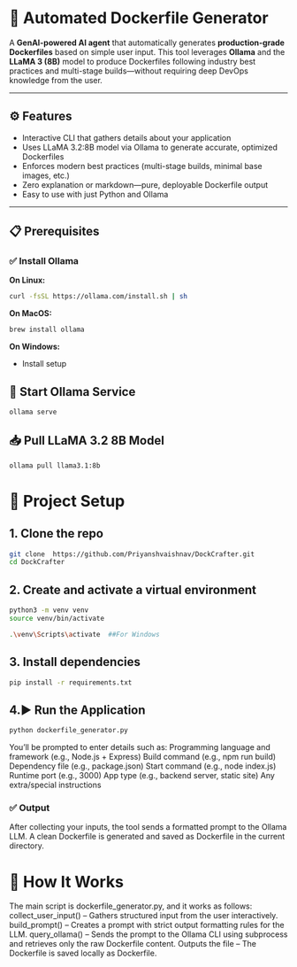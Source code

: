 # 🐳 Automated Dockerfile Generator

A **GenAI-powered AI agent** that automatically generates **production-grade Dockerfiles** based on simple user input. This tool leverages **Ollama** and the **LLaMA 3 (8B)** model to produce Dockerfiles following industry best practices and multi-stage builds—without requiring deep DevOps knowledge from the user.

---

## ⚙️ Features

- Interactive CLI that gathers details about your application  
- Uses LLaMA 3.2:8B model via Ollama to generate accurate, optimized Dockerfiles  
- Enforces modern best practices (multi-stage builds, minimal base images, etc.)  
- Zero explanation or markdown—pure, deployable Dockerfile output  
- Easy to use with just Python and Ollama  

---

## 📋 Prerequisites

### ✅ Install Ollama

**On Linux:**
```bash
curl -fsSL https://ollama.com/install.sh | sh
```

**On MacOS:**
```bash
brew install ollama
```

**On Windows:**
- Install setup

## 🔁 Start Ollama Service
```bash
ollama serve
```
## 📥 Pull LLaMA 3.2 8B Model
```bash
ollama pull llama3.1:8b
```
# 🚀 Project Setup
## 1. Clone the repo
```bash
git clone  https://github.com/Priyanshvaishnav/DockCrafter.git
cd DockCrafter
```

## 2. Create and activate a virtual environment
```bash
python3 -m venv venv
source venv/bin/activate

.\venv\Scripts\activate  ##For Windows
```

## 3. Install dependencies
```bash
pip install -r requirements.txt
```

## 4.▶️ Run the Application
```bash
python dockerfile_generator.py
```
You’ll be prompted to enter details such as:
    Programming language and framework (e.g., Node.js + Express)
    Build command (e.g., npm run build)
    Dependency file (e.g., package.json)
    Start command (e.g., node index.js)
    Runtime port (e.g., 3000)
    App type (e.g., backend server, static site)
    Any extra/special instructions

### ✅ Output
After collecting your inputs, the tool sends a formatted prompt to the Ollama LLM.
A clean Dockerfile is generated and saved as Dockerfile in the current directory.

# 🧠 How It Works

The main script is dockerfile_generator.py, and it works as follows:
    collect_user_input() – Gathers structured input from the user interactively.
    build_prompt() – Creates a prompt with strict output formatting rules for the LLM.
    query_ollama() – Sends the prompt to the Ollama CLI using subprocess and retrieves only the raw Dockerfile content.
    Outputs the file – The Dockerfile is saved locally as Dockerfile.







